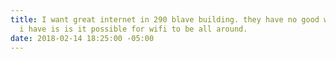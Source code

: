 ```yaml
---
title: I want great internet in 290 blave building. they have no good wifi. one question
  i have is is it possible for wifi to be all around.
date: 2018-02-14 18:25:00 -05:00
---
```


